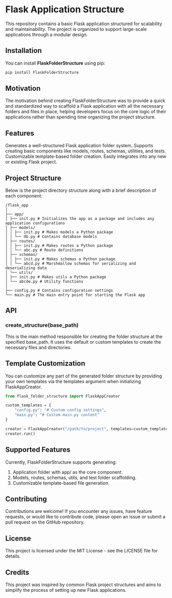 # Flask Application Structure

This repository contains a basic Flask application structured for scalability and maintainability. The project is organized to support large-scale applications through a modular design.

## Installation
You can install **FlaskFolderStructure** using pip:

```bash
pip install FlaskFolderStructure

```

## Motivation

The motivation behind creating FlaskFolderStructure was to provide a quick and standardized way to scaffold a Flask application with all the necessary folders and files in place, helping developers focus on the core logic of their applications rather than spending time organizing the project structure.

## Features

Generates a well-structured Flask application folder system.
Supports creating basic components like models, routes, schemas, utilities, and tests.
Customizable template-based folder creation.
Easily integrates into any new or existing Flask project.

## Project Structure

Below is the project directory structure along with a brief description of each component:
```
/flask_app
│
├── app/
│ ├── init.py # Initializes the app as a package and includes any application configurations
│ ├── models/
│ │ ├── init.py # Makes models a Python package
│ │ └── db.py # Contains database models
│ ├── routes/
│ │ ├── init.py # Makes routes a Python package
│ │ └── abc.py # Route definitions
│ ├── schemas/
│ │ ├── init.py # Makes schemas a Python package
│ │ └── abcd.py # Marshmallow schemas for serializing and deserializing data
│ └── utils/
│ ├── init.py # Makes utils a Python package
│ └── abcde.py # Utility functions
│
├── config.py # Contains configuration settings
└── main.py # The main entry point for starting the Flask app
```
## API

### create_structure(base_path)

This is the main method responsible for creating the folder structure at the specified base_path. It uses the default or custom templates to create the necessary files and directories.

## Template Customization

You can customize any part of the generated folder structure by providing your own templates via the templates argument when initializing FlaskAppCreator.

```python
from flask_folder_structure import FlaskAppCreator

custom_templates = {
    "config.py": "# Custom config settings",
    "main.py": "# Custom main.py content"
}

creator = FlaskAppCreator("/path/to/project", templates=custom_templates)
creator.run()
```
## Supported Features

Currently, FlaskFolderStructure supports generating:

1. Application folder with app/ as the core component.
2. Models, routes, schemas, utils, and test folder scaffolding.
3. Customizable template-based file generation.

## Contributing

Contributions are welcome! If you encounter any issues, have feature requests, or would like to contribute code, please open an issue or submit a pull request on the GitHub repository.

## License

This project is licensed under the MIT License - see the LICENSE file for details.

## Credits

This project was inspired by common Flask project structures and aims to simplify the process of setting up new Flask applications.